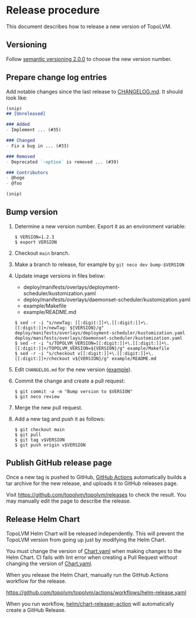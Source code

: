 Release procedure
=================

This document describes how to release a new version of TopoLVM.

Versioning
----------

Follow [semantic versioning 2.0.0][semver] to choose the new version number.

Prepare change log entries
--------------------------

Add notable changes since the last release to [CHANGELOG.md](CHANGELOG.md).
It should look like:

```markdown
(snip)
## [Unreleased]

### Added
- Implement ... (#35)

### Changed
- Fix a bug in ... (#33)

### Removed
- Deprecated `-option` is removed ... (#39)

### Contributors
- @hoge
- @foo

(snip)
```

Bump version
------------

1. Determine a new version number.  Export it as an environment variable:

    ```console
    $ VERSION=1.2.3
    $ export VERSION
    ```

2. Checkout `main` branch.
3. Make a branch to release, for example by `git neco dev bump-$VERSION`
4. Update image versions in files below:
   - deploy/manifests/overlays/deployment-scheduler/kustomization.yaml
   - deploy/manifests/overlays/daemonset-scheduler/kustomization.yaml
   - example/Makefile
   - example/README.md
    ```console
    $ sed -r -i "s/newTag: [[:digit:]]+\.[[:digit:]]+\.[[:digit:]]+/newTag: ${VERSION}/g" deploy/manifests/overlays/deployment-scheduler/kustomization.yaml deploy/manifests/overlays/daemonset-scheduler/kustomization.yaml
    $ sed -r -i "s/TOPOLVM_VERSION=[[:digit:]]+\.[[:digit:]]+\.[[:digit:]]+/TOPOLVM_VERSION=${VERSION}/g" example/Makefile
    $ sed -r -i "s/checkout v[[:digit:]]+\.[[:digit:]]+\.[[:digit:]]+/checkout v${VERSION}/g" example/README.md
    ```
5. Edit `CHANGELOG.md` for the new version ([example][]).
6. Commit the change and create a pull request:

    ```console
    $ git commit -a -m "Bump version to $VERSION"
    $ git neco review
    ```

7. Merge the new pull request.
8. Add a new tag and push it as follows:

    ```console
    $ git checkout main
    $ git pull
    $ git tag v$VERSION
    $ git push origin v$VERSION
    ```

Publish GitHub release page
---------------------------

Once a new tag is pushed to GitHub, [GitHub Actions][] automatically
builds a tar archive for the new release, and uploads it to GitHub
releases page.

Visit https://github.com/topolvm/topolvm/releases to check
the result.  You may manually edit the page to describe the release.

Release Helm Chart
------------------

TopoLVM Helm Chart will be released independently.
This will prevent the TopoLVM version from going up just by modifying the Helm Chart.

You must change the version of [Chart.yaml](./charts/topolvm/Chart.yaml) when making changes to the Helm Chart.
CI fails with lint error when creating a Pull Request without changing the version of [Chart.yaml](./charts/topolvm/Chart.yaml).

When you release the Helm Chart, manually run the GitHub Actions workflow for the release.

https://github.com/topolvm/topolvm/actions/workflows/helm-release.yaml

When you run workflow, [helm/chart-releaser-action](https://github.com/helm/chart-releaser-action) will automatically create a GitHub Release.

[semver]: https://semver.org/spec/v2.0.0.html
[example]: https://github.com/cybozu-go/etcdpasswd/commit/77d95384ac6c97e7f48281eaf23cb94f68867f79
[GitHub Actions]: https://github.com/topolvm/topolvm/actions

